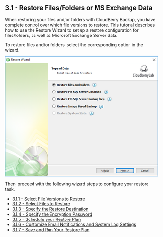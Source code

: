## 3.1 - Restore Files/Folders or MS Exchange Data

When restoring your files and/or folders with CloudBerry Backup, you have complete control over which file versions to restore. This tutorial describes how to use the Restore Wizard to set up a restore configuration for files/folders, as well as Microsoft Exchange Server data.

To restore files and/or folders, select the corresponding option in the wizard.

![](/assets/restore-files-and-folders.png)

Then, proceed with the following wizard steps to configure your restore task.

* [3.1.1 - Select File Versions to Restore](/chapter1/step-3-choose-data-to-restore/31-restore-filesfolders-or-ms-exchange-data/311-select-file-versions-to-restore.md)
* [3.1.2 - Select Files to Restore](/chapter1/step-3-choose-data-to-restore/31-restore-filesfolders-or-ms-exchange-data/312-select-files-to-restore.md)
* [3.1.3 - Specify the Restore Destination](/chapter1/step-3-choose-data-to-restore/31-restore-filesfolders-or-ms-exchange-data/313-specify-the-restore-destination.md)
* [3.1.4 - Specify the Encryption Password](/chapter1/step-3-choose-data-to-restore/31-restore-filesfolders-or-ms-exchange-data/314-specify-the-encryption-password.md)
* [3.1.5 - Schedule your Restore Plan](/chapter1/step-3-choose-data-to-restore/31-restore-filesfolders-or-ms-exchange-data/315-schedule-your-restore-plan.md)
* [3.1.6 - Customize Email Notifications and System Log Settings](/chapter1/step-3-choose-data-to-restore/31-restore-filesfolders-or-ms-exchange-data/316-customize-email-notifications-and-system-log-settings.md)
* [3.1.7 - Save and Run Your Restore Plan](/chapter1/step-3-choose-data-to-restore/31-restore-filesfolders-or-ms-exchange-data/317-save-and-run-your-restore-plan.md)





